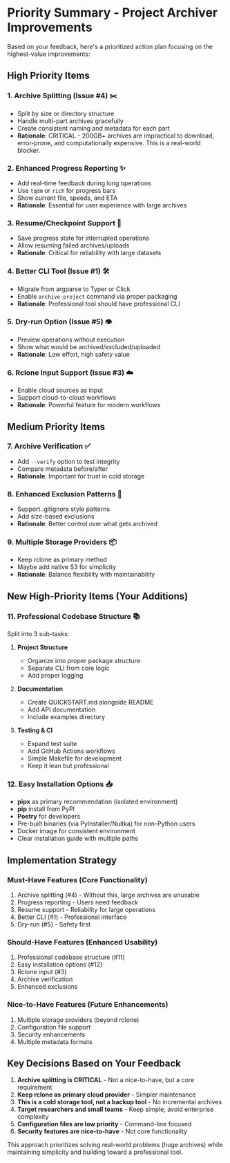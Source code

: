 # Priority Summary - Project Archiver Improvements

Based on your feedback, here's a prioritized action plan focusing on the highest-value improvements:

## High Priority Items

### 1. **Archive Splitting** (Issue #4) ✂️ 
- Split by size or directory structure
- Handle multi-part archives gracefully
- Create consistent naming and metadata for each part
- **Rationale**: CRITICAL - 200GB+ archives are impractical to download, error-prone, and computationally expensive. This is a real-world blocker.

### 2. **Enhanced Progress Reporting** ✨
- Add real-time feedback during long operations
- Use `tqdm` or `rich` for progress bars
- Show current file, speeds, and ETA
- **Rationale**: Essential for user experience with large archives

### 3. **Resume/Checkpoint Support** 🔄
- Save progress state for interrupted operations
- Allow resuming failed archives/uploads
- **Rationale**: Critical for reliability with large datasets

### 4. **Better CLI Tool** (Issue #1) 🛠️
- Migrate from argparse to Typer or Click
- Enable `archive-project` command via proper packaging
- **Rationale**: Professional tool should have professional CLI

### 5. **Dry-run Option** (Issue #5) 👁️
- Preview operations without execution
- Show what would be archived/excluded/uploaded
- **Rationale**: Low effort, high safety value

### 6. **Rclone Input Support** (Issue #3) ☁️
- Enable cloud sources as input
- Support cloud-to-cloud workflows
- **Rationale**: Powerful feature for modern workflows

## Medium Priority Items

### 7. **Archive Verification** ✅
- Add `--verify` option to test integrity
- Compare metadata before/after
- **Rationale**: Important for trust in cold storage

### 8. **Enhanced Exclusion Patterns** 🚫
- Support .gitignore style patterns
- Add size-based exclusions
- **Rationale**: Better control over what gets archived

### 9. **Multiple Storage Providers** 📦
- Keep rclone as primary method
- Maybe add native S3 for simplicity
- **Rationale**: Balance flexibility with maintainability

## New High-Priority Items (Your Additions)

### 11. **Professional Codebase Structure** 📚
Split into 3 sub-tasks:
1. **Project Structure**
   - Organize into proper package structure
   - Separate CLI from core logic
   - Add proper logging

2. **Documentation**
   - Create QUICKSTART.md alongside README
   - Add API documentation
   - Include examples directory

3. **Testing & CI**
   - Expand test suite
   - Add GitHub Actions workflows
   - Simple Makefile for development
   - Keep it lean but professional

### 12. **Easy Installation Options** 📥
- **pipx** as primary recommendation (isolated environment)
- **pip** install from PyPI
- **Poetry** for developers
- Pre-built binaries (via PyInstaller/Nuitka) for non-Python users
- Docker image for consistent environment
- Clear installation guide with multiple paths

## Implementation Strategy

### Must-Have Features (Core Functionality)
1. Archive splitting (#4) - Without this, large archives are unusable
2. Progress reporting - Users need feedback
3. Resume support - Reliability for large operations
4. Better CLI (#1) - Professional interface
5. Dry-run (#5) - Safety first

### Should-Have Features (Enhanced Usability)
1. Professional codebase structure (#11)
2. Easy installation options (#12)
3. Rclone input (#3)
4. Archive verification
5. Enhanced exclusions

### Nice-to-Have Features (Future Enhancements)
1. Multiple storage providers (beyond rclone)
2. Configuration file support
3. Security enhancements
4. Multiple metadata formats

## Key Decisions Based on Your Feedback

1. **Archive splitting is CRITICAL** - Not a nice-to-have, but a core requirement
2. **Keep rclone as primary cloud provider** - Simpler maintenance
3. **This is a cold storage tool, not a backup tool** - No incremental archives
4. **Target researchers and small teams** - Keep simple, avoid enterprise complexity
5. **Configuration files are low priority** - Command-line focused
6. **Security features are nice-to-have** - Not core functionality

This approach prioritizes solving real-world problems (huge archives) while maintaining simplicity and building toward a professional tool.